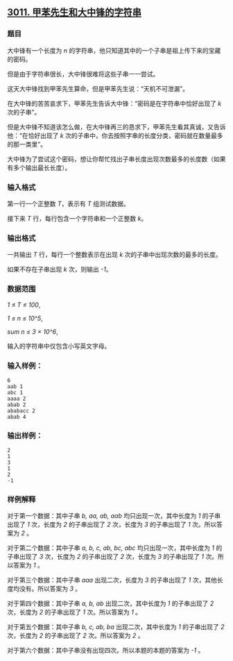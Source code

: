 ## [3011. 甲苯先生和大中锋的字符串](https://www.acwing.com/problem/content/3014/)

### 题目

大中锋有一个长度为 *n* 的字符串，他只知道其中的一个子串是祖上传下来的宝藏的密码。

但是由于字符串很长，大中锋很难将这些子串一一尝试。

这天大中锋找到甲苯先生算命，但是甲苯先生说：“天机不可泄漏”。

在大中锋的苦苦哀求下，甲苯先生告诉大中锋：“密码是在字符串中恰好出现了 *k* 次的子串”。

但是大中锋不知道该怎么做，在大中锋再三的恳求下，甲苯先生看其真诚，又告诉他：“在恰好出现了 *k* 次的子串中，你去按照字串的长度分类，密码就在数量最多的那一类里”。

大中锋为了尝试这个密码，想让你帮忙找出子串长度出现次数最多的长度数（如果有多个输出最长长度）。

### 输入格式

第一行一个正整数 *T*，表示有 *T* 组测试数据。

接下来 *T* 行，每行包含一个字符串和一个正整数 *k*。

### 输出格式

一共输出 *T* 行，每行一个整数表示在出现 *k* 次的子串中出现次数的最多的长度。

如果不存在子串出现 *k* 次，则输出 *-1*。

### 数据范围

*1 ≤ T ≤ 100*,

*1 ≤ n ≤ 10^5*,

*sum n ≤ 3 × 10^6*,

输入的字符串中仅包含小写英文字母。

### 输入样例：

```
6
aab 1
abc 1
aaaa 2
abab 2
ababacc 2
abab 4
```

### 输出样例：

```
2
1
3
1
2
-1
```

### 样例解释

对于第一个数据：其中子串 *b, aa, ab, aab* 均只出现一次，其中长度为 *1* 的子串出现了 *1* 次，长度为 *2* 的子串出现了 *2* 次，长度为 *3* 的子串出现了 *1* 次。所以答案为 *2* 。

对于第二个数据：其中子串 *a, b, c, ab, bc, abc* 均只出现一次，其中长度为 *1* 的子串出现了 *3* 次，长度为 *2* 的子串出现了 *2* 次，长度为 *3* 的子串出现了 *1* 次。所以答案为 *1* 。

对于第三个数据：其中子串 *aaa* 出现二次，长度为 *3* 的子串出现了 *1* 次，其他长度均没有。所以答案为 *3* 。

对于第四个数据：其中子串 *a, b, ab* 出现二次，其中长度为 *1* 的子串出现了 *2* 次，长度为 *2* 的子串出现了 *1* 次。所以答案为 *1* 。

对于第五个数据：其中子串 *b, c, ab, ba* 出现二次，其中长度为 *1* 的子串出现了 *2* 次，长度为 *2* 的子串出现了 *2* 次。所以答案为 *2* 。

对于第六个数据：其中子串没有出现四次。所以本题的本题的答案为 *-1* 。

